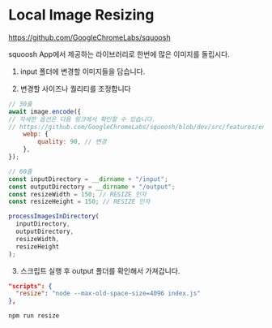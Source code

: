 # Local Image Resizing
https://github.com/GoogleChromeLabs/squoosh

squoosh App에서 제공하는 라이브러리로 한번에 많은 이미지를 돌립시다. 



1. input 폴더에 변경할 이미지들을 담습니다.

2. 변경할 사이즈나 퀄리티를 조정합니다

```js
// 30줄
await image.encode({
// 자세한 옵션은 다음 링크에서 확인할 수 있습니다.
// https://github.com/GoogleChromeLabs/squoosh/blob/dev/src/features/encoders/webP/client/index.tsx
    webp: {
        quality: 90, // 변경 
    },
});

// 60줄
const inputDirectory = __dirname + "/input";
const outputDirectory = __dirname + "/output";
const resizeWidth = 150; // RESIZE 인자
const resizeHeight = 150; // RESIZE 인자

processImagesInDirectory(
  inputDirectory,
  outputDirectory,
  resizeWidth,
  resizeHeight
);
```

3. 스크립트 실행 후 output 폴더를 확인해서 가져갑니다.
```json
"scripts": {
  "resize": "node --max-old-space-size=4096 index.js"
},
```

```bash
npm run resize
```

